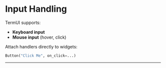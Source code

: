 # Input Handling

TermUI supports:

- **Keyboard input**
- **Mouse input** (hover, click)

Attach handlers directly to widgets:

```python
Button("Click Me", on_click=...)
```

---

